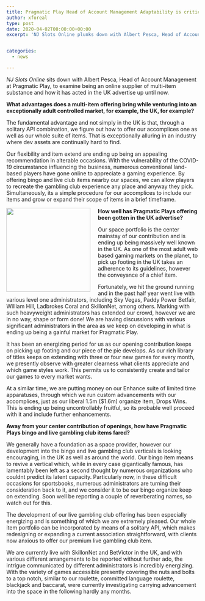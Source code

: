 ```yaml
---
title: Pragmatic Play Head of Account Management Adaptability is critical during unsure times
author: xforeal 
type: post
date: 2020-04-02T00:00:00+00:00
excerpt: 'NJ Slots Online plunks down with Albert Pesca, Head of Account Management at Pragmatic Play, to talk about being an online supplier of multi-item substance and how it has acted in the UK advertise so far '


categories:
  - news

---
```

_NJ Slots Online_ sits down with Albert Pesca, Head of Account Management at Pragmatic Play, to examine being an online supplier of multi-item substance and how it has acted in the UK advertise up until now. 

**What advantages does a multi-item offering bring while venturing into an exceptionally adult controlled market, for example, the UK, for example?** 

The fundamental advantage and not simply in the UK is that, through a solitary API combination, we figure out how to offer our accomplices one as well as our whole suite of items. That is exceptionally alluring in an industry where dev assets are continually hard to find. 

Our flexibility and item extend are ending up being an appealing recommendation in alterable occasions. With the vulnerability of the COVID-19 circumstance influencing the business, numerous conventional land-based players have gone online to appreciate a gaming experience. By offering bingo and live club items nearby our spaces, we can allow players to recreate the gambling club experience any place and anyway they pick. Simultaneously, its a simple procedure for our accomplices to include our items and grow or expand their scope of items in a brief timeframe. 

**<img alt="" src="https://www.gamblinginsider.com/img/news_extra/AlbertPescaPragmaticPlay.jpg" style="float: left; margin-right: 20px; width: 220px; max-width: 100%;" />How well has Pragmatic Plays offering been gotten in the UK advertise?** 

Our space portfolio is the center mainstay of our contribution and is ending up being massively well known in the UK. As one of the most adult web based gaming markets on the planet, to pick up footing in the UK takes an adherence to its guidelines, however the conveyance of a chief item. 

Fortunately, we hit the ground running and in the past half year went live with various level one administrators, including Sky Vegas, Paddy Power Betfair, William Hill, Ladbrokes Coral and SkillonNet, among others. Marking with such heavyweight administrators has extended our crowd, however we are in no way, shape or form done! We are having discussions with various significant administrators in the area as we keep on developing in what is ending up being a gainful market for Pragmatic Play. 

It has been an energizing period for us as our opening contribution keeps on picking up footing and our piece of the pie develops. As our rich library of titles keeps on extending with three or four new games for every month, we presently observe with greater clearness what clients appreciate and which game styles work. This permits us to consistently create and tailor our games to every market wants. 

At a similar time, we are putting money on our Enhance suite of limited time apparatuses, through which we run custom advancements with our accomplices, just as our liberal 1.5m ($1.6m) organize item, Drops Wins. This is ending up being uncontrollably fruitful, so its probable well proceed with it and include further enhancements. 

**Away from your center contribution of openings, how have Pragmatic Plays bingo and live gambling club items fared?** 

We generally have a foundation as a space provider, however our development into the bingo and live gambling club verticals is looking encouraging, in the UK as well as around the world. Our bingo item means to revive a vertical which, while in every case gigantically famous, has lamentably been left as a second thought by numerous organizations who couldnt predict its latent capacity. Particularly now, in these difficult occasions for sportsbooks, numerous administrators are turning their consideration back to it, and we consider it to be our bingo organize keep on extending. Soon well be reporting a couple of reverberating names, so watch out for this. 

The development of our live gambling club offering has been especially energizing and is something of which we are extremely pleased. Our whole item portfolio can be incorporated by means of a solitary API, which makes redesigning or expanding a current association straightforward, with clients now anxious to offer our premium live gambling club item. 

We are currently live with SkillonNet and BetVictor in the UK, and with various different arrangements to be reported without further ado, the intrigue communicated by different administrators is incredibly energizing. With the variety of games accessible presently covering the nuts and bolts to a top notch, similar to our roulette, committed language roulette, blackjack and baccarat, were currently investigating carrying advancement into the space in the following hardly any months.